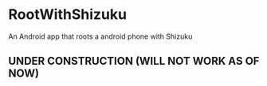 # RootWithShizuku
An Android app that roots a android phone with Shizuku 
## UNDER CONSTRUCTION (WILL NOT WORK AS OF NOW) 
